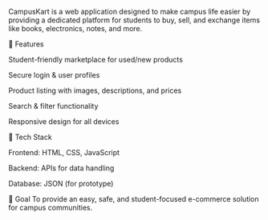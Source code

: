 CampusKart is a web application designed to make campus life easier by providing a dedicated platform for students to buy, sell, and exchange items like books, electronics, notes, and more.

🔹 Features

Student-friendly marketplace for used/new products

Secure login & user profiles

Product listing with images, descriptions, and prices

Search & filter functionality

Responsive design for all devices

🔧 Tech Stack

Frontend: HTML, CSS, JavaScript 

Backend: APIs for data handling

Database: JSON (for prototype)

🚀 Goal
To provide an easy, safe, and student-focused e-commerce solution for campus communities.

